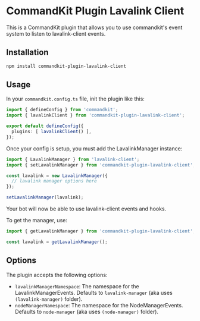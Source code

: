 # CommandKit Plugin Lavalink Client

This is a CommandKit plugin that allows you to use commandkit's event system to listen to lavalink-client events.

## Installation

```bash
npm install commandkit-plugin-lavalink-client
```

## Usage

In your `commandkit.config.ts` file, init the plugin like this:

```ts
import { defineConfig } from 'commandkit';
import { lavalinkClient } from 'commandkit-plugin-lavalink-client';

export default defineConfig({
  plugins: [ lavalinkClient() ],
});
```

Once your config is setup, you must add the LavalinkManager instance:

```ts
import { LavalinkManager } from 'lavalink-client';
import { setLavalinkManager } from 'commandkit-plugin-lavalink-client';

const lavalink = new LavalinkManager({
  // lavalink manager options here
});

setLavalinkManager(lavalink);
```

Your bot will now be able to use lavalink-client events and hooks.

To get the manager, use:

```ts
import { getLavalinkManager } from 'commandkit-plugin-lavalink-client';

const lavalink = getLavalinkManager();
```

## Options

The plugin accepts the following options:

- `lavalinkManagerNamespace`: The namespace for the LavalinkManagerEvents. Defaults to `lavalink-manager` (aka uses `(lavalink-manager)` folder).
- `nodeManagerNamespace`: The namespace for the NodeManagerEvents. Defaults to `node-manager` (aka uses `(node-manager)` folder).